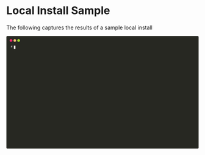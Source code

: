 # Local Install Sample

The following captures the results of a sample local install

![Local Install](./install-local.svg)